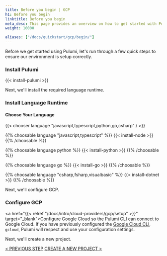 ```yaml
---
title: Before you begin | GCP
h1: Before you begin
linktitle: Before you begin
meta_desc: This page provides an overview on how to get started with Pulumi when starting an GCP project.
weight: 10000

aliases: ["/docs/quickstart/gcp/begin/"]
---
```


Before we get started using Pulumi, let's run through a few quick steps to ensure our environment is setup correctly.

### Install Pulumi

{{< install-pulumi >}}

Next, we'll install the required language runtime.

### Install Language Runtime

#### Choose Your Language

{{< chooser language "javascript,typescript,python,go,csharp" / >}}

{{% choosable language "javascript,typescript" %}}
{{< install-node >}}
{{% /choosable %}}

{{% choosable language python %}}
{{< install-python >}}
{{% /choosable %}}

{{% choosable language go %}}
{{< install-go >}}
{{% /choosable %}}

{{% choosable language "csharp,fsharp,visualbasic" %}}
{{< install-dotnet >}}
{{% /choosable %}}

Next, we'll configure GCP.

### Configure GCP

<a href="{{< relref "/docs/intro/cloud-providers/gcp/setup" >}}" target="_blank">Configure Google Cloud</a> so the Pulumi CLI can connect to Google Cloud. If you have previously configured the <a href="https://cloud.google.com/sdk/gcloud/" target="_blank">Google Cloud CLI</a>, `gcloud`, Pulumi will respect and use your configuration settings.

Next, we'll create a new project.

<a data-track="previous-step" class="btn" href="/docs/get-started/gcp/">&lt; PREVIOUS STEP</a>
<a data-track="next-step" class="btn" href="/docs/get-started/gcp/create-project/">CREATE A NEW PROJECT &gt;</a>
